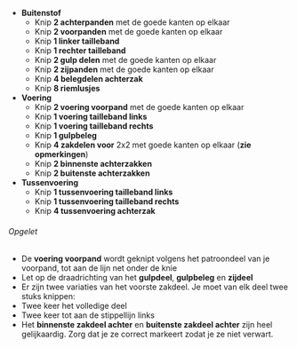 *   **Buitenstof**
    *   Knip **2 achterpanden** met de goede kanten op elkaar
    *   Knip **2 voorpanden** met de goede kanten op elkaar
    *   Knip **1 linker tailleband**
    *   Knip **1 rechter tailleband**
    *   Knip **2 gulp delen** met de goede kanten op elkaar
    *   Knip **2 zijpanden** met de goede kanten op elkaar
    *   Knip **4 belegdelen achterzak**
    *   Knip **8 riemlusjes**
*   **Voering**
    *   Knip **2 voering voorpand** met de goede kanten op elkaar
    *   Knip **1 voering tailleband links**
    *   Knip **1 voering tailleband rechts**
    *   Knip **1 gulpbeleg**
    *   Knip **4 zakdelen voor** 2x2 met goede kanten op elkaar (**zie opmerkingen**)
    *   Knip **2 binnenste achterzakken**
    *   Knip **2 buitenste achterzakken**
*   **Tussenvoering**
    *   Knip **1 tussenvoering tailleband links**
    *   Knip **1 tussenvoering tailleband rechts**
    *   Knip **4 tussenvoering achterzak**

<Warning>

###### Opgelet

*   De **voering voorpand** wordt geknipt volgens het patroondeel van je voorpand, tot aan de lijn net onder de knie
*   Let op de draadrichting van het **gulpdeel**, **gulpbeleg** en **zijdeel**
*   Er zijn twee variaties van het voorste zakdeel. Je moet van elk deel twee stuks knippen:
*   Twee keer het volledige deel
*   Twee keer tot aan de stippellijn links
*   Het **binnenste zakdeel achter** en **buitenste zakdeel achter** zijn heel gelijkaardig. Zorg dat je ze correct markeert zodat je ze niet verwart.

</Warning>
